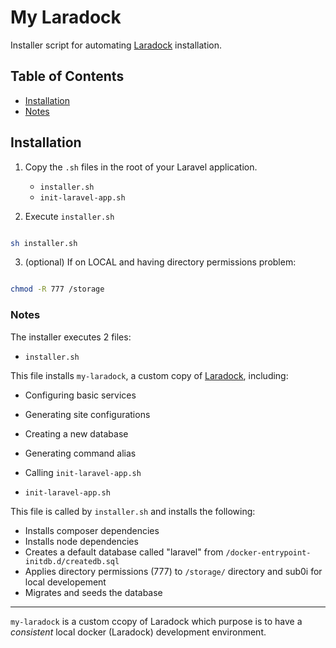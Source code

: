 # My Laradock 

Installer script for automating [Laradock](https://github.com/Laradock/laradock) installation.



## Table of Contents

- [Installation](#installation)
- [Notes](#notes)



## Installation

1. Copy the `.sh` files in the root of your Laravel application.
    - `installer.sh`
    - `init-laravel-app.sh`

2. Execute `installer.sh`

```bash  

sh installer.sh

```

3. (optional) If on LOCAL and having directory permissions problem:

```bash

chmod -R 777 /storage

```



### Notes

The installer executes 2 files:

- `installer.sh` 

This file installs `my-laradock`, a custom copy of [Laradock](https://github.com/Laradock/laradock), including:
- Configuring basic services
- Generating site configurations
- Creating a new database
- Generating command alias
- Calling `init-laravel-app.sh`


- `init-laravel-app.sh`

This file is called by `installer.sh` and installs the following: 
- Installs composer dependencies 
- Installs node dependencies
- Creates a default database called "laravel" from `/docker-entrypoint-initdb.d/createdb.sql`
- Applies directory permissions (777) to `/storage/` directory and sub0i for local developement
- Migrates and seeds the database



---

`my-laradock` is a custom ccopy of Laradock which purpose is to have a *consistent* local docker (Laradock) development environment.



